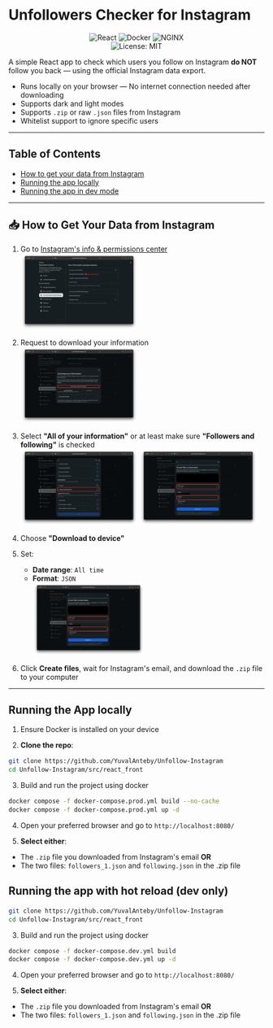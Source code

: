 # Unfollowers Checker for Instagram
<p align="center"> 
<img src="https://img.shields.io/badge/React-18-blue?style=for-the-badge&logo=react&logoColor=61DAFB" alt="React"> 
<img src="https://img.shields.io/badge/Docker%20Compose-2496ED?style=for-the-badge&logo=docker&logoColor=white" alt="Docker">
<img src="https://img.shields.io/badge/nginx-%23009639.svg?style=for-the-badge&logo=nginx&logoColor=white" alt="NGINX">
<br>
<img src="https://img.shields.io/badge/License-MIT-brightgreen.svg" alt="License: MIT">
</p>

A simple React app to check which users you follow on Instagram **do NOT** follow you back — using the official
Instagram data export.

- Runs locally on your browser — No internet connection needed after downloading
- Supports dark and light modes
- Supports `.zip` or raw `.json` files from Instagram
- Whitelist support to ignore specific users

---

## Table of Contents
- [How to get your data from Instagram](#-how-to-get-your-data-from-instagram)
- [Running the app locally](#running-the-app-locally)
- [Running the app in dev mode](#running-the-app-with-hot-reload-dev-only)

---

## 📥 How to Get Your Data from Instagram

1. Go
   to [Instagram's info & permissions center](https://accountscenter.instagram.com/info_and_permissions/?theme=dark)<br>
   <img src="screenshots/01.png" width="48%">

2. Request to download your information<br>
   <img src="screenshots/02.png" width="48%">

3. Select **"All of your information"** or at least make sure **"Followers and following"** is checked<br>
   <img src="screenshots/04.png" width="48%">
   <img src="screenshots/05.png" width="48%">

4. Choose **"Download to device"**

5. Set:
    - **Date range**: `All time`
    - **Format**: `JSON`
      <br><img src="screenshots/05.png" width="48%">

6. Click **Create files**, wait for Instagram's email, and download the `.zip` file to your computer

---

## Running the App locally

1. Ensure Docker is installed on your device

2. **Clone the repo**:
```bash
git clone https://github.com/YuvalAnteby/Unfollow-Instagram
cd Unfollow-Instagram/src/react_front
```

3. Build and run the project using docker
```bash
docker compose -f docker-compose.prod.yml build --no-cache
docker compose -f docker-compose.prod.yml up -d
```

4. Open your preferred browser and go to `http://localhost:8080/`
 
5. **Select either**:

- The `.zip` file you downloaded from Instagram's email
  **OR**
- The two files: `followers_1.json` and `following.json` in the .zip file


## Running the app with hot reload (dev only)
```bash
git clone https://github.com/YuvalAnteby/Unfollow-Instagram
cd Unfollow-Instagram/src/react_front
```

3. Build and run the project using docker
```bash
docker compose -f docker-compose.dev.yml build
docker compose -f docker-compose.dev.yml up -d
```

4. Open your preferred browser and go to `http://localhost:8080/`

5. **Select either**:

- The `.zip` file you downloaded from Instagram's email
  **OR**
- The two files: `followers_1.json` and `following.json` in the .zip file
